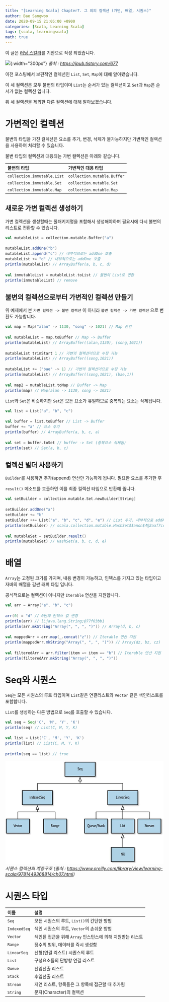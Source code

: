 ```yaml
---
title: "[Learning Scala] Chapter7. 그 외의 컬렉션 (가변, 배열, 시퀀스)"
author: Bae Sangwoo
date: 2020-09-15 21:05:00 +0900
categories: [Scala, Learning Scala]
tags: [scala, learningscala]
math: true
---
```



이 글은 [러닝 스칼라](https://jpub.tistory.com/677)를 기반으로 작성 되었습니다.

![](https://t1.daumcdn.net/cfile/tistory/27742D3D58F710DA32){:width="300px"}
*출처 : https://jpub.tistory.com/677*


이전 포스팅에서 보편적인 컬렉션인 `List`, `Set`, `Map`에 대해 알아봤습니다.

이 세 컬렉션은 모두 불변의 타입이며 `List`는 순서가 있는 컬렉션이고 `Set`과 `Map`은 순서가 없는 컬렉션 입니다.

위 세 컬렉션을 제외한 다른 컬렉션에 대해 알아보겠습니다.


# 가변적인 컬렉션

불변의 타입을 가진 컬렉션은 요소를 추가, 변경, 삭제가 불가능하지만 가변적인 컬렉션을 사용하여 처리할 수 있습니다.

불변 타입의 컬렉션과 대응되는 가변 컬렉션은 아래와 같습니다.

|불변의 타입	|가변적인 대응 타입|
|:----------|:--------------|
|`collection.immutable.List`	|`collection.mutable.Buffer`|
|`collection.immutable.Set`	|`collection.mutable.Set`|
|`collection.immutable.Map`	|`collection.mutable.Map`|

## 새로운 가변 컬렉션 생성하기

가변 컬렉션을 생성할때는 풀패키지명을 포함해서 생성해야하며 필요시에 다시 불변의 리스트로 전환할 수 있습니다.

```scala
val mutableList = collection.mutable.Buffer("a")

mutableList.addOne("b")
mutableList.append("c") // 내부적으로는 addOne 호출
mutableList += "d" // 내부적으로는 addOne 호출
println(mutableList) // ArrayBuffer(a, b, c, d)

val immutableList = mutableList.toList // 불변의 List로 변환
println(immutableList) // remove
```

## 불변의 컬렉션으로부터 가변적인 컬렉션 만들기

위 예제에서 본 `가변 컬렉션 -> 불변 컬렉션` 이 아니라 `불변 컬렉션 -> 가변 컬렉션` 으로 변환도 가능합니다.

```scala
val map = Map("alan" -> 1130, "song" -> 1021) // Map 선언

val mutableList = map.toBuffer // Map -> Buffer
println(mutableList) // ArrayBuffer((alan,1130), (song,1021))

mutableList trimStart 1 // 가변의 컬렉션이므로 수정 가능
println(mutableList) // ArrayBuffer((song,1021))

mutableList += ("bae" -> 1) // 가변의 컬렉션이므로 수정 가능
println(mutableList) // ArrayBuffer((song,1021), (bae,1))

val map2 = mutableList.toMap // Buffer -> Map
println(map) // Map(alan -> 1130, song -> 1021)
```

`List`와 `Set`은 비슷하지만 `Set`은 모든 요소가 유일하므로 중복되는 요소는 삭제됩니다.

```scala
val list = List("a", "b", "c")

val buffer = list.toBuffer // List -> Buffer
buffer += "a" // 요소 추가
println(buffer) // ArrayBuffer(a, b, c, a)

val set = buffer.toSet // buffer -> Set (중복요소 삭제됨)
println(set) // Set(a, b, c)
```

## 컬렉션 빌더 사용하기

`Builder`를 사용하면 추가(append) 연산만 가능하게 됩니다. 필요한 요소를 추가한 후 

`result()` 메소드를 호출하면 이를 최종 컬렉션 타입으로 반환해 줍니다.

```scala
val setBuilder = collection.mutable.Set.newBuilder[String]

setBuilder.addOne("a")
setBuilder += "b"
setBuilder ++= List("a", "b", "c", "d", "e") // List 추가. 내부적으로 addAll 호출 
println(setBuilder) // scala.collection.mutable.HashSet$$anon$4@2aaf7cc2

val mutableSet = setBuilder.result()
println(mutableSet) // HashSet(a, b, c, d, e)
```


# 배열

`Array`는 고정된 크기를 가지며, 내용 변경이 가능하고, 인덱스를 가지고 있는 타입이고 자바의 배열을 감싼 래퍼 타입 입니다.

공식적으로는 컬렉션이 아니지만 `Iterable` 연산을 지원합니다.

```scala
val arr = Array("a", "b", "c")

arr(0) = "d" // 0번째 인덱스 값 변경
println(arr) // [Ljava.lang.String;@77f03bb1
println(arr.mkString("Array(", ", ", ")")) // Array(d, b, c)

val mappedArr = arr.map(_.concat("z")) // Iterable 연산 지원
println(mappedArr.mkString("Array(", ", ", ")")) // Array(dz, bz, cz)

val filteredArr = arr.filter(item => item == "b") // Iterable 연산 지원
println(filteredArr.mkString("Array(", ", ", ")"))
```


# Seq와 시퀀스

`Seq`는 모든 시퀀스의 루트 타입이며 `List`같은 연결리스트와 `Vector` 같은 색인리스트를 포함합니다.

`List`를 생성하는 다른 방법으로 `Seq`를 호출할 수 있습니다.

```scala
val seq = Seq('C', 'M', 'Y', 'K')
println(seq) // List(C, M, Y, K)

val list = List('C', 'M', 'Y', 'K')
println(list) // List(C, M, Y, K)

println(seq == list) // true
```

![](/assets/img/posts/2020-09-15-scala-learning-scala-chapter7-1/scala-seq-tree.jpg)
*시퀀스 컬렉션의 계층구조 (출처 : https://www.oreilly.com/library/view/learning-scala/9781449368814/ch07.html)*

# 시퀀스 타입

|이름	|설명|
|:---|:---|
|`Seq`	|모든 시퀀스의 루트, `List()`의 간단한 방법|
|`IndexedSeq`	|색인 시퀀스의 루트, `Vector`의 손쉬운 방법|
|`Vector`	|색인된 접근을 위해 `Array` 인스턴스에 의해 지원받는 리스트|
|`Range`	|정수의 범위, 데이터를 즉시 생성함|
|`LinearSeq`	|선형(연결 리스트) 시퀀스의 루트|
|`List`	|구성요소들의 단방향 연결 리스트|
|`Queue`	|선입선출 리스트|
|`Stack`	|후입선출 리스트|
|`Stream`	|지연 리스트, 항목들은 그 항목에 접근할 때 추가됨|
|`String`	|문자(Character)의 컬렉션|
